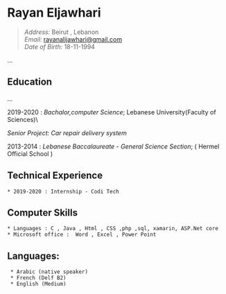 # Rayan Eljawhari

> _Address:_ Beirut , Lebanon \
> _Email:_ rayanalijawhari@gmail.com \
> _Date of Birth:_ 18-11-1994

...

## Education

...

2019-2020
: _Bachalor,computer Science_; Lebanese University(Faculty of Sciences)\

_Senior Project: Car repair delivery system_

2013-2014
: _Lebanese Baccalaureate - General Science Section_; ( Hermel Official School )

## Technical Experience

    * 2019-2020 : Internship - Codi Tech

## Computer Skills

    * Languages : C , Java , Html , CSS ,php ,sql, xamarin, ASP.Net core
    * Microsoft office :  Word , Excel , Power Point

## Languages:

     * Arabic (native speaker)
     * French (Delf B2)
     * English (Medium)

